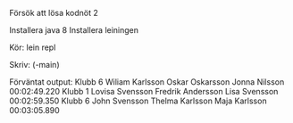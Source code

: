 Försök att lösa kodnöt 2

Installera java 8
Installera leiningen

Kör:
lein repl

Skriv:
(-main)

Förväntat output:
Klubb 6 Wiliam Karlsson Oskar Oskarsson Jonna Nilsson 00:02:49.220
Klubb 1 Lovisa Svensson Fredrik Andersson Lisa Svensson 00:02:59.350
Klubb 6 John Svensson Thelma Karlsson Maja Karlsson 00:03:05.890


